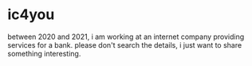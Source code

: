 # ic4you
between 2020 and 2021, i am working at an internet company providing services for a bank. 
please don't search the details, i just want to share something interesting.
